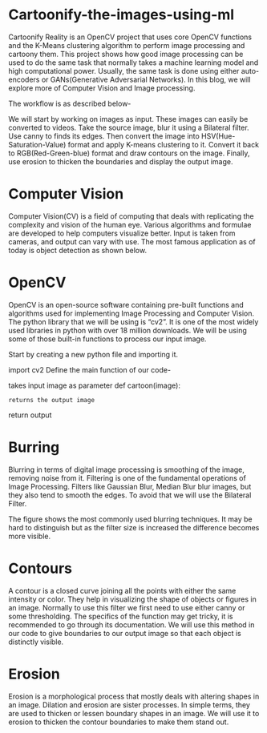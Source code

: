 # Cartoonify-the-images-using-ml
Cartoonify Reality  is an OpenCV project that uses core OpenCV functions and the K-Means clustering algorithm to perform image processing and cartoony them. This project shows how good image processing can be used to do the same task that normally takes a machine learning model and high computational power. Usually, the same task is done using either auto-encoders or GANs(Generative Adversarial Networks). In this blog, we will explore more of Computer Vision and Image processing.

The workflow is as described below-



We will start by working on images as input. These images can easily be converted to videos. Take the source image, blur it using a Bilateral filter. Use canny to finds its edges. Then convert the image into HSV(Hue-Saturation-Value) format and apply K-means clustering to it. Convert it back to RGB(Red-Green-blue) format and draw contours on the image. Finally, use erosion to thicken the boundaries and display the output image.



# Computer Vision

Computer Vision(CV) is a field of computing that deals with replicating the complexity and vision of the human eye. Various algorithms and formulae are developed to help computers visualize better. Input is taken from cameras, and output can vary with use. The most famous application as of today is object detection as shown below.



# OpenCV

OpenCV is an open-source software containing pre-built functions and algorithms used for implementing Image Processing and Computer Vision. The python library that we will be using is “cv2”. It is one of the most widely used libraries in python with over 18 million downloads. We will be using some of those built-in functions to process our input image.

Start by creating a new python file and importing it.


import cv2
Define the main function of our code-


 takes input image as parameter
def cartoon(image):
    
    returns the output image 
   return output
   
# Burring

Blurring in terms of digital image processing is smoothing of the image, removing noise from it. Filtering is one of the fundamental operations of Image Processing. Filters like Gaussian Blur, Median Blur blur images, but they also tend to smooth the edges. To avoid that we will use the Bilateral Filter.


The figure shows the most commonly used blurring techniques. It may be hard to distinguish but as the filter size is increased the difference becomes more visible.

# Contours

A contour is a closed curve joining all the points with either the same intensity or color. They help in visualizing the shape of objects or figures in an image. Normally to use this filter we first need to use either canny or some thresholding. The specifics of the function may get tricky, it is recommended to go through its documentation. We will use this method in our code to give boundaries to our output image so that each object is distinctly visible.


# Erosion

Erosion is a morphological process that mostly deals with altering shapes in an image. Dilation and erosion are sister processes. In simple terms, they are used to thicken or lessen boundary shapes in an image. We will use it to erosion to thicken the contour boundaries to make them stand out.


